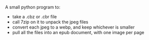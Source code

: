 A small python program to:
  - take a .cbz or .cbr file
  - call 7zip on it to unpack the jpeg files
  - convert each jpeg to a webp, and keep whichever is smaller
  - pull all the files into an epub document, with one image per page

